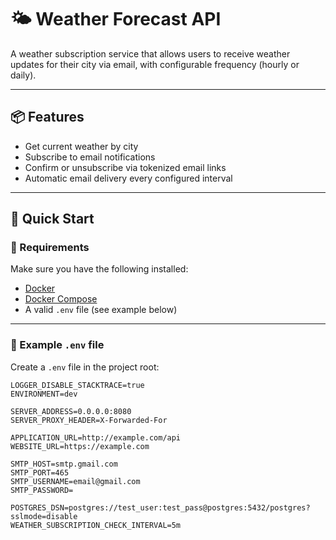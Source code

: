 # 🌤 Weather Forecast API

A weather subscription service that allows users to receive weather updates for their city via email, with configurable frequency (hourly or daily).

---

## 📦 Features

- Get current weather by city
- Subscribe to email notifications
- Confirm or unsubscribe via tokenized email links
- Automatic email delivery every configured interval

---

## 🚀 Quick Start

### 🔧 Requirements

Make sure you have the following installed:

- [Docker](https://www.docker.com/)
- [Docker Compose](https://docs.docker.com/compose/)
- A valid `.env` file (see example below)

---

### 📁 Example `.env` file

Create a `.env` file in the project root:

```env
LOGGER_DISABLE_STACKTRACE=true
ENVIRONMENT=dev

SERVER_ADDRESS=0.0.0.0:8080
SERVER_PROXY_HEADER=X-Forwarded-For

APPLICATION_URL=http://example.com/api
WEBSITE_URL=https://example.com

SMTP_HOST=smtp.gmail.com
SMTP_PORT=465
SMTP_USERNAME=email@gmail.com
SMTP_PASSWORD=

POSTGRES_DSN=postgres://test_user:test_pass@postgres:5432/postgres?sslmode=disable
WEATHER_SUBSCRIPTION_CHECK_INTERVAL=5m
